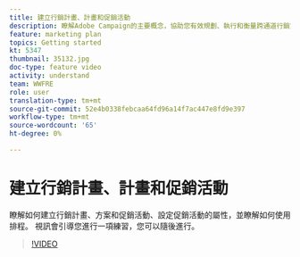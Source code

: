 ```yaml
---
title: 建立行銷計畫、計畫和促銷活動
description: 瞭解Adobe Campaign的主要概念，協助您有效規劃、執行和衡量跨通道行銷宣傳。
feature: marketing plan
topics: Getting started
kt: 5347
thumbnail: 35132.jpg
doc-type: feature video
activity: understand
team: WWFRE
role: user
translation-type: tm+mt
source-git-commit: 52e4b0338febcaa64fd96a14f7ac447e8fd9e397
workflow-type: tm+mt
source-wordcount: '65'
ht-degree: 0%

---
```



# 建立行銷計畫、計畫和促銷活動

瞭解如何建立行銷計畫、方案和促銷活動、設定促銷活動的屬性，並瞭解如何使用排程。
視訊會引導您進行一項練習，您可以隨後進行。

>[!VIDEO](https://video.tv.adobe.com/v/35132?quality=12)
